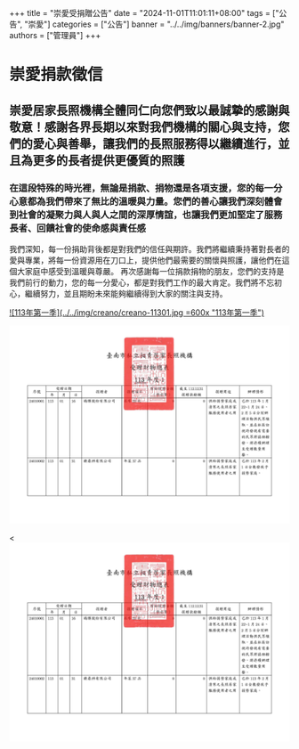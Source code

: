 +++
title = "崇愛受捐贈公告"
date = "2024-11-01T11:01:11+08:00"
tags = ["公告", "崇愛"]
categories = ["公告"]
banner = "../../img/banners/banner-2.jpg"
authors = ["管理員"]
+++
# 崇愛捐款徵信

## 崇愛居家長照機構全體同仁向您們致以最誠摯的感謝與敬意！感謝各界長期以來對我們機構的關心與支持，您們的愛心與善舉，讓我們的長照服務得以繼續進行，並且為更多的長者提供更優質的照護

### 在這段特殊的時光裡，無論是捐款、捐物還是各項支援，您的每一分心意都為我們帶來了無比的溫暖與力量。您們的善心讓我們深刻體會到社會的凝聚力與人與人之間的深厚情誼，也讓我們更加堅定了服務長者、回饋社會的使命感與責任感

我們深知，每一份捐助背後都是對我們的信任與期許。我們將繼續秉持著對長者的愛與專業，將每一份資源用在刀口上，提供他們最需要的關懷與照護，讓他們在這個大家庭中感受到溫暖與尊嚴。
再次感謝每一位捐款捐物的朋友，您們的支持是我們前行的動力，您的每一分愛心，都是對我們工作的最大肯定。我們將不忘初心，繼續努力，並且期盼未來能夠繼續得到大家的關注與支持。

[![113年第一季](../../img/creano/creano-11301.jpg =600x "113年第一季")](https://truelovetn.github.io)

<a href="https://truelovetn.github.io">
  <img src="../../img/creano/creano-11301.jpg" style="max-width: 100%; height: auto;">
</a>

<<img src="../../img/creano/creano-11301.jpg" style="max-width: 100%; height: auto;">

